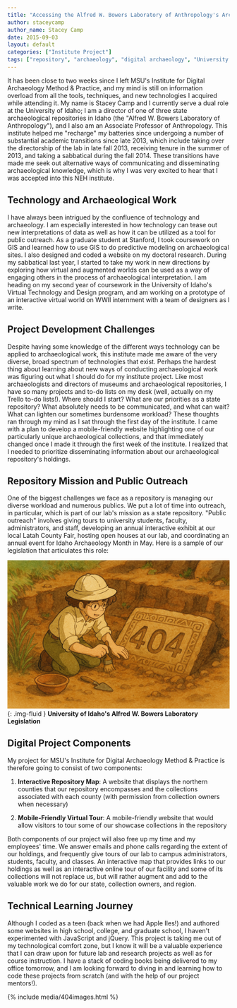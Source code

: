 ```yaml
---
title: "Accessing the Alfred W. Bowers Laboratory of Anthropology's Archaeological Repository"
author: staceycamp
author_name: Stacey Camp
date: 2015-09-03
layout: default
categories: ["Institute Project"]
tags: ["repository", "archaeology", "digital archaeology", "University of Idaho", "public outreach"]
---
```


It has been close to two weeks since I left MSU's Institute for Digital Archaeology Method & Practice, and my mind is still on information overload from all the tools, techniques, and new technologies I acquired while attending it. My name is Stacey Camp and I currently serve a dual role at the University of Idaho; I am a director of one of three state archaeological repositories in Idaho (the "Alfred W. Bowers Laboratory of Anthropology"), and I also am an Associate Professor of Anthropology. This institute helped me "recharge" my batteries since undergoing a number of substantial academic transitions since late 2013, which include taking over the directorship of the lab in late fall 2013, receiving tenure in the summer of 2013, and taking a sabbatical during the fall 2014. These transitions have made me seek out alternative ways of communicating and disseminating archaeological knowledge, which is why I was very excited to hear that I was accepted into this NEH institute.

## Technology and Archaeological Work

I have always been intrigued by the confluence of technology and archaeology. I am especially interested in how technology can tease out new interpretations of data as well as how it can be utilized as a tool for public outreach. As a graduate student at Stanford, I took coursework on GIS and learned how to use GIS to do predictive modeling on archaeological sites. I also designed and coded a website on my doctoral research. During my sabbatical last year, I started to take my work in new directions by exploring how virtual and augmented worlds can be used as a way of engaging others in the process of archaeological interpretation. I am heading on my second year of coursework in the University of Idaho's Virtual Technology and Design program, and am working on a prototype of an interactive virtual world on WWII internment with a team of designers as I write.

## Project Development Challenges

Despite having some knowledge of the different ways technology can be applied to archaeological work, this institute made me aware of the very diverse, broad spectrum of technologies that exist. Perhaps the hardest thing about learning about new ways of conducting archaeological work was figuring out what I should do for my institute project. Like most archaeologists and directors of museums and archaeological repositories, I have so many projects and to-do lists on my desk (well, actually on my Trello to-do lists!). Where should I start? What are our priorities as a state repository? What absolutely needs to be communicated, and what can wait? What can lighten our sometimes burdensome workload? These thoughts ran through my mind as I sat through the first day of the institute. I came with a plan to develop a mobile-friendly website highlighting one of our particularly unique archaeological collections, and that immediately changed once I made it through the first week of the institute. I realized that I needed to prioritize disseminating information about our archaeological repository's holdings.

## Repository Mission and Public Outreach

One of the biggest challenges we face as a repository is managing our diverse workload and numerous publics. We put a lot of time into outreach, in particular, which is part of our lab's mission as a state repository. "Public outreach" involves giving tours to university students, faculty, administrators, and staff, developing an annual interactive exhibit at our local Latah County Fair, hosting open houses at our lab, and coordinating an annual event for Idaho Archaeology Month in May. Here is a sample of our legislation that articulates this role:

![University of Idaho's Alfred W. Bowers Laboratory Legislation](/images/posts/404.png){: .img-fluid }
**University of Idaho's Alfred W. Bowers Laboratory Legislation**

## Digital Project Components

My project for MSU's Institute for Digital Archaeology Method & Practice is therefore going to consist of two components: 

1. **Interactive Repository Map**: A website that displays the northern counties that our repository encompasses and the collections associated with each county (with permission from collection owners when necessary)

2. **Mobile-Friendly Virtual Tour**: A mobile-friendly website that would allow visitors to tour some of our showcase collections in the repository

Both components of our project will also free up my time and my employees' time. We answer emails and phone calls regarding the extent of our holdings, and frequently give tours of our lab to campus administrators, students, faculty, and classes. An interactive map that provides links to our holdings as well as an interactive online tour of our facility and some of its collections will not replace us, but will rather augment and add to the valuable work we do for our state, collection owners, and region.

## Technical Learning Journey

Although I coded as a teen (back when we had Apple IIes!) and authored some websites in high school, college, and graduate school, I haven't experimented with JavaScript and jQuery. This project is taking me out of my technological comfort zone, but I know it will be a valuable experience that I can draw upon for future lab and research projects as well as for course instruction. I have a stack of coding books being delivered to my office tomorrow, and I am looking forward to diving in and learning how to code these projects from scratch (and with the help of our project mentors!).

{% include media/404images.html %}